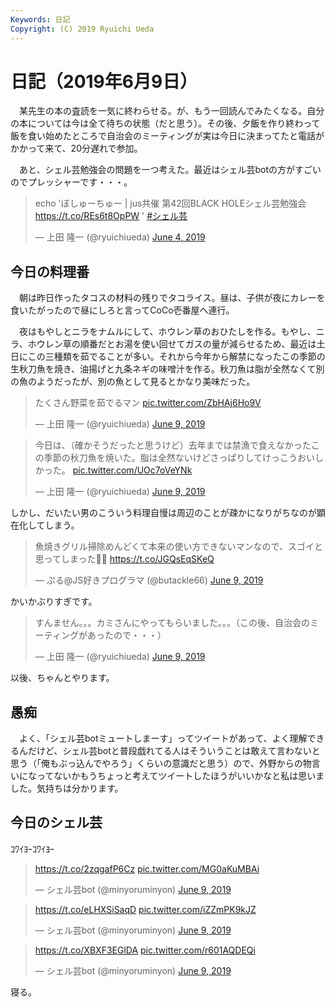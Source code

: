```yaml
---
Keywords: 日記
Copyright: (C) 2019 Ryuichi Ueda
---
```


# 日記（2019年6月9日）

　某先生の本の査読を一気に終わらせる。が、もう一回読んでみたくなる。自分の本については今は全て待ちの状態（だと思う）。その後、夕飯を作り終わって飯を食い始めたところで自治会のミーティングが実は今日に決まってたと電話がかかって来て、20分遅れで参加。

　あと、シェル芸勉強会の問題を一つ考えた。最近はシェル芸botの方がすごいのでプレッシャーです・・・。

<blockquote class="twitter-tweet" data-partner="tweetdeck"><p lang="ja" dir="ltr">echo &#39;ぼしゅーちゅー | jus共催 第42回BLACK HOLEシェル芸勉強会 <a href="https://t.co/REs6t8OpPW">https://t.co/REs6t8OpPW</a> &#39; <a href="https://twitter.com/hashtag/%E3%82%B7%E3%82%A7%E3%83%AB%E8%8A%B8?src=hash&amp;ref_src=twsrc%5Etfw">#シェル芸</a></p>&mdash; 上田 隆一 (@ryuichiueda) <a href="https://twitter.com/ryuichiueda/status/1135764735209512960?ref_src=twsrc%5Etfw">June 4, 2019</a></blockquote>
<script async src="https://platform.twitter.com/widgets.js" charset="utf-8"></script>


## 今日の料理番
　朝は昨日作ったタコスの材料の残りでタコライス。昼は、子供が夜にカレーを食いたがったので昼にしろと言ってCoCo壱番屋へ連行。


　夜はもやしとニラをナムルにして、ホウレン草のおひたしを作る。もやし、ニラ、ホウレン草の順番だとお湯を使い回せてガスの量が減らせるため、最近は土日にこの三種類を茹でることが多い。それから今年から解禁になったこの季節の生秋刀魚を焼き、油揚げと九条ネギの味噌汁を作る。秋刀魚は脂が全然なくて別の魚のようだったが、別の魚として見るとかなり美味だった。


<blockquote class="twitter-tweet" data-partner="tweetdeck"><p lang="ja" dir="ltr">たくさん野菜を茹でるマン <a href="https://t.co/ZbHAj6Ho9V">pic.twitter.com/ZbHAj6Ho9V</a></p>&mdash; 上田 隆一 (@ryuichiueda) <a href="https://twitter.com/ryuichiueda/status/1137641040351916032?ref_src=twsrc%5Etfw">June 9, 2019</a></blockquote>




<blockquote class="twitter-tweet" data-partner="tweetdeck"><p lang="ja" dir="ltr">今日は、（確かそうだったと思うけど）去年までは禁漁で食えなかったこの季節の秋刀魚を焼いた。脂は全然ないけどさっぱりしてけっこうおいしかった。 <a href="https://t.co/UOc7oVeYNk">pic.twitter.com/UOc7oVeYNk</a></p>&mdash; 上田 隆一 (@ryuichiueda) <a href="https://twitter.com/ryuichiueda/status/1137718024960585728?ref_src=twsrc%5Etfw">June 9, 2019</a></blockquote>


しかし、だいたい男のこういう料理自慢は周辺のことが疎かになりがちなのが顕在化してしまう。

<blockquote class="twitter-tweet" data-partner="tweetdeck"><p lang="ja" dir="ltr">魚焼きグリル掃除めんどくて本来の使い方できないマンなので、スゴイと思ってしまった👏👏 <a href="https://t.co/JGQsEqSKeQ">https://t.co/JGQsEqSKeQ</a></p>&mdash; ぷる@JS好きプログラマ (@butackle66) <a href="https://twitter.com/butackle66/status/1137720534605524993?ref_src=twsrc%5Etfw">June 9, 2019</a></blockquote>

かいかぶりすぎです。

<blockquote class="twitter-tweet" data-partner="tweetdeck"><p lang="ja" dir="ltr">すんません。。。カミさんにやってもらいました。。。（この後、自治会のミーティングがあったので・・・）</p>&mdash; 上田 隆一 (@ryuichiueda) <a href="https://twitter.com/ryuichiueda/status/1137720928329011200?ref_src=twsrc%5Etfw">June 9, 2019</a></blockquote>
<script async src="https://platform.twitter.com/widgets.js" charset="utf-8"></script>

以後、ちゃんとやります。

## 愚痴

　よく、「シェル芸botミュートしまーす」ってツイートがあって、よく理解できるんだけど、シェル芸botと普段戯れてる人はそういうことは敢えて言わないと思う（「俺もぶっ込んでやろう」くらいの意識だと思う）ので、外野からの物言いになってないかもうちょっと考えてツイートしたほうがいいかなと私は思いました。気持ちは分かります。

## 今日のシェル芸

ｺﾜｲﾖｰｺﾜｲﾖｰ

<blockquote class="twitter-tweet" data-partner="tweetdeck"><p lang="und" dir="ltr"><a href="https://t.co/2zqgafP6Cz">https://t.co/2zqgafP6Cz</a> <a href="https://t.co/MG0aKuMBAi">pic.twitter.com/MG0aKuMBAi</a></p>&mdash; シェル芸bot (@minyoruminyon) <a href="https://twitter.com/minyoruminyon/status/1137716638189379585?ref_src=twsrc%5Etfw">June 9, 2019</a></blockquote>


<blockquote class="twitter-tweet" data-partner="tweetdeck"><p lang="und" dir="ltr"><a href="https://t.co/eLHXSiSaqD">https://t.co/eLHXSiSaqD</a> <a href="https://t.co/iZZmPK9kJZ">pic.twitter.com/iZZmPK9kJZ</a></p>&mdash; シェル芸bot (@minyoruminyon) <a href="https://twitter.com/minyoruminyon/status/1137722293742784518?ref_src=twsrc%5Etfw">June 9, 2019</a></blockquote>

<blockquote class="twitter-tweet" data-partner="tweetdeck"><p lang="und" dir="ltr"><a href="https://t.co/XBXF3EGlDA">https://t.co/XBXF3EGlDA</a> <a href="https://t.co/r601AQDEQi">pic.twitter.com/r601AQDEQi</a></p>&mdash; シェル芸bot (@minyoruminyon) <a href="https://twitter.com/minyoruminyon/status/1137724307382030342?ref_src=twsrc%5Etfw">June 9, 2019</a></blockquote>



寝る。



